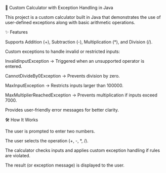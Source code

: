 🧮 Custom Calculator with Exception Handling in Java

This project is a custom calculator built in Java that demonstrates the use of user-defined exceptions along with basic arithmetic operations.

✨ Features

Supports Addition (+), Subtraction (-), Multiplication (*), and Division (/).

Custom exceptions to handle invalid or restricted inputs:

InvalidInputException → Triggered when an unsupported operator is entered.

CannotDivideBy0Exception → Prevents division by zero.

MaxInputException → Restricts inputs larger than 100000.

MaxMultiplierReachedException → Prevents multiplication if inputs exceed 7000.

Provides user-friendly error messages for better clarity.

🛠 How It Works

The user is prompted to enter two numbers.

The user selects the operation (+, -, *, /).

The calculator checks inputs and applies custom exception handling if rules are violated.

The result (or exception message) is displayed to the user.

